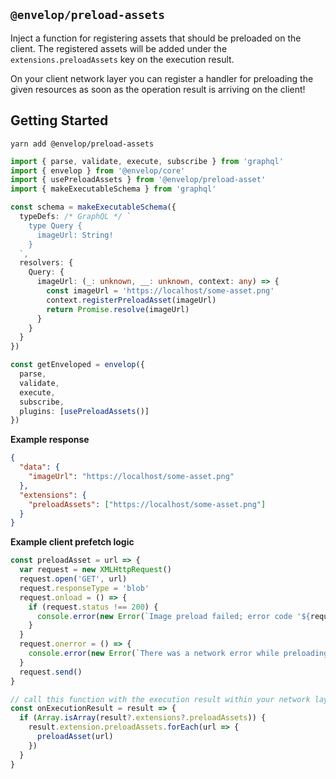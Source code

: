 ## `@envelop/preload-assets`

Inject a function for registering assets that should be preloaded on the client.
The registered assets will be added under the `extensions.preloadAssets` key on the execution result.

On your client network layer you can register a handler for preloading the given resources as soon as the operation result is arriving on the client!

## Getting Started

```
yarn add @envelop/preload-assets
```

```ts
import { parse, validate, execute, subscribe } from 'graphql'
import { envelop } from '@envelop/core'
import { usePreloadAssets } from '@envelop/preload-asset'
import { makeExecutableSchema } from 'graphql'

const schema = makeExecutableSchema({
  typeDefs: /* GraphQL */ `
    type Query {
      imageUrl: String!
    }
  `,
  resolvers: {
    Query: {
      imageUrl: (_: unknown, __: unknown, context: any) => {
        const imageUrl = 'https://localhost/some-asset.png'
        context.registerPreloadAsset(imageUrl)
        return Promise.resolve(imageUrl)
      }
    }
  }
})

const getEnveloped = envelop({
  parse,
  validate,
  execute,
  subscribe,
  plugins: [usePreloadAssets()]
})
```

**Example response**

```json
{
  "data": {
    "imageUrl": "https://localhost/some-asset.png"
  },
  "extensions": {
    "preloadAssets": ["https://localhost/some-asset.png"]
  }
}
```

**Example client prefetch logic**

```ts
const preloadAsset = url => {
  var request = new XMLHttpRequest()
  request.open('GET', url)
  request.responseType = 'blob'
  request.onload = () => {
    if (request.status !== 200) {
      console.error(new Error(`Image preload failed; error code '${request.statusText}'.`))
    }
  }
  request.onerror = () => {
    console.error(new Error(`There was a network error while preloading '${url}'.`))
  }
  request.send()
}

// call this function with the execution result within your network layer.
const onExecutionResult = result => {
  if (Array.isArray(result?.extensions?.preloadAssets)) {
    result.extension.preloadAssets.forEach(url => {
      preloadAsset(url)
    })
  }
}
```
